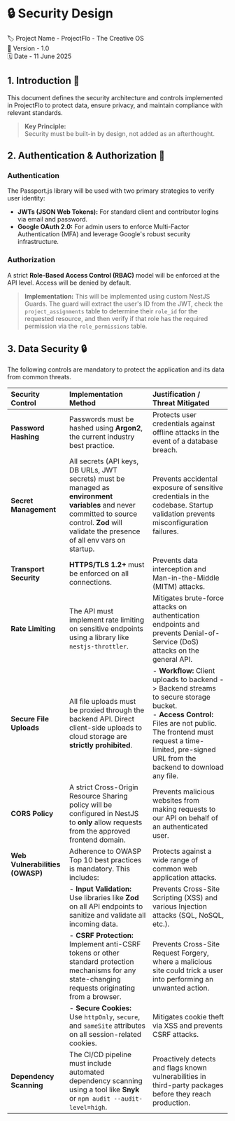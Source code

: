 # 🔒 Security Design

<!-- ⎯⎯⎯⎯⎯⎯⎯⎯⎯⎯⎯⎯⎯⎯⎯⎯ PROJECT METADATA ⎯⎯⎯⎯⎯⎯⎯⎯⎯⎯⎯⎯⎯⎯⎯⎯ -->

🏷️ Project Name - ProjectFlo - The Creative OS  
🔢 Version - 1.0  
🗓️ Date - 11 June 2025

<!-- ⎯⎯⎯⎯⎯⎯⎯⎯⎯⎯⎯⎯⎯⎯⎯⎯ INTRODUCTION ⎯⎯⎯⎯⎯⎯⎯⎯⎯⎯⎯⎯⎯⎯⎯⎯ -->

## 1. Introduction 🎯

This document defines the security architecture and controls implemented in ProjectFlo to protect data, ensure privacy, and maintain compliance with relevant standards.

> **Key Principle:**  
> Security must be built-in by design, not added as an afterthought.

<!-- ⎯⎯⎯⎯⎯⎯⎯⎯⎯⎯⎯⎯⎯⎯⎯⎯ AUTHENTICATION & AUTHORIZATION ⎯⎯⎯⎯⎯⎯⎯⎯⎯⎯⎯⎯⎯⎯⎯⎯ -->

## 2. Authentication & Authorization 🔐

### Authentication

The Passport.js library will be used with two primary strategies to verify user identity:

- **JWTs (JSON Web Tokens):** For standard client and contributor logins via email and password.
- **Google OAuth 2.0:** For admin users to enforce Multi-Factor Authentication (MFA) and leverage Google's robust security infrastructure.

### Authorization

A strict **Role-Based Access Control (RBAC)** model will be enforced at the API level. Access will be denied by default.

> **Implementation:** This will be implemented using custom NestJS Guards. The guard will extract the user's ID from the JWT, check the `project_assignments` table to determine their `role_id` for the requested resource, and then verify if that role has the required permission via the `role_permissions` table.

<!-- ⎯⎯⎯⎯⎯⎯⎯⎯⎯⎯⎯⎯⎯⎯⎯⎯ DATA SECURITY ⎯⎯⎯⎯⎯⎯⎯⎯⎯⎯⎯⎯⎯⎯⎯⎯ -->

## 3. Data Security 🔒

The following controls are mandatory to protect the application and its data from common threats.

| Security Control                | Implementation Method                                                                                                                                                                           | Justification / Threat Mitigated                                                                                                                                                                                                      |
| :------------------------------ | :---------------------------------------------------------------------------------------------------------------------------------------------------------------------------------------------- | :------------------------------------------------------------------------------------------------------------------------------------------------------------------------------------------------------------------------------------ |
| **Password Hashing**            | Passwords must be hashed using **Argon2**, the current industry best practice.                                                                                                                  | Protects user credentials against offline attacks in the event of a database breach.                                                                                                                                                  |
| **Secret Management**           | All secrets (API keys, DB URLs, JWT secrets) must be managed as **environment variables** and never committed to source control. **Zod** will validate the presence of all env vars on startup. | Prevents accidental exposure of sensitive credentials in the codebase. Startup validation prevents misconfiguration failures.                                                                                                         |
| **Transport Security**          | **HTTPS/TLS 1.2+** must be enforced on all connections.                                                                                                                                         | Prevents data interception and Man-in-the-Middle (MITM) attacks.                                                                                                                                                                      |
| **Rate Limiting**               | The API must implement rate limiting on sensitive endpoints using a library like `nestjs-throttler`.                                                                                            | Mitigates brute-force attacks on authentication endpoints and prevents Denial-of-Service (DoS) attacks on the general API.                                                                                                            |
| **Secure File Uploads**         | All file uploads must be proxied through the backend API. Direct client-side uploads to cloud storage are **strictly prohibited**.                                                              | - **Workflow:** Client uploads to backend -> Backend streams to secure storage bucket.<br>- **Access Control:** Files are not public. The frontend must request a time-limited, pre-signed URL from the backend to download any file. |
| **CORS Policy**                 | A strict Cross-Origin Resource Sharing policy will be configured in NestJS to **only** allow requests from the approved frontend domain.                                                        | Prevents malicious websites from making requests to our API on behalf of an authenticated user.                                                                                                                                       |
| **Web Vulnerabilities (OWASP)** | Adherence to OWASP Top 10 best practices is mandatory. This includes:                                                                                                                           | Protects against a wide range of common web application attacks.                                                                                                                                                                      |
|                                 | - **Input Validation:** Use libraries like **Zod** on all API endpoints to sanitize and validate all incoming data.                                                                             | Prevents Cross-Site Scripting (XSS) and various Injection attacks (SQL, NoSQL, etc.).                                                                                                                                                 |
|                                 | - **CSRF Protection:** Implement anti-CSRF tokens or other standard protection mechanisms for any state-changing requests originating from a browser.                                           | Prevents Cross-Site Request Forgery, where a malicious site could trick a user into performing an unwanted action.                                                                                                                    |
|                                 | - **Secure Cookies:** Use `httpOnly`, `secure`, and `sameSite` attributes on all session-related cookies.                                                                                       | Mitigates cookie theft via XSS and prevents CSRF attacks.                                                                                                                                                                             |
| **Dependency Scanning**         | The CI/CD pipeline must include automated dependency scanning using a tool like **Snyk** or `npm audit --audit-level=high`.                                                                     | Proactively detects and flags known vulnerabilities in third-party packages before they reach production.                                                                                                                             |
